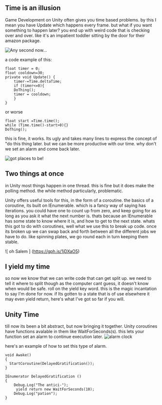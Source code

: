  

## Time is an illusion

Game Development on Unity often gives you time based problems. 
by this I mean you have Update which happens every frame. but what if you want something to happen later? 
you end up with weird code that is checking over and over. like it's an impatient toddler sitting by the door for their amazon package. 
 

![ Any second now... ](https://media3.giphy.com/media/axdZ8oK30cTCM/giphy.gif)

a code example of this:
 
    float timer = 0;
    float cooldown=30;
    private void Update() {
        timer-=Time.deltaTime;
        if (timer<=0){
        DoThing();
        timer = cooldown;
        }
    }
or worse 

    float start =Time.time();
    while (Time.time()-start>0){}
    DoThing();

this is fine, it works. Its ugly and takes many lines to express the concept of "do this thing later. but we can be more productive with our time. why don't we set an alarm and come back later.

![ got places to be! ](https://gph.is/XLErUV)
 
## Two things at once
in Unity most things happen in one thread. this is fine but it does make the polling method. the while method particularly, problematic. 

Unity offers useful tools for this, in the form of a coroutine. the basics of a coroutine, its built on IEnumerable. which is a fancy way of saying has iterations. 
you could have one to count up from zero, and keep going for as long as you ask it what the next number is.
thats because an IEnumerable has some state to know where it is, and how to get to the next state.
whats this got to do with  coroutines, well what we use this to break up code. once its broken up we can swap back and forth between all the different jobs we have to do. 
like spinning plates, we go round each in turn keeping them stable. 

![ oh Salem  ] (https://gph.is/1jDXaO5)

## I yield my time
so now we know that we can write code that can get split up. we need to tell it where to split though as the computer cant guess, it doesn't know when would be safe.
roll on the yield key word. this is the magic incantation to say I'm done for now. if Its gotten to a state that is of use elsewhere it may even yield return, here's what I've got so far if you will.

## Unity Time
till now its been a bit abstract, but now bringing it together. Unity  coroutines have functions avalable in them like WaitForSeconds(s). this lets your function set an alarm to continue execution later.
![ alarm clock ](https://gph.is/1SMpU4i)

here's an example of how to set this type of alarm.

    void Awake()
    {
      StartCoroutine(DelayedGratification());
    }

    IEnumerator DelayedGratification ()
    {
        Debug.Log("The antici-");
         yield return new WaitForSeconds(10);
        Debug.Log("pation");  
    }